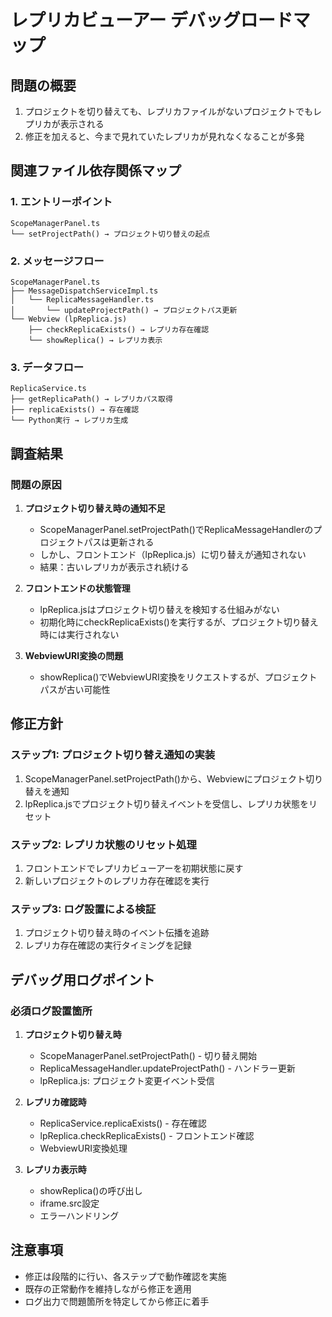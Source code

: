 # レプリカビューアー デバッグロードマップ

## 問題の概要
1. プロジェクトを切り替えても、レプリカファイルがないプロジェクトでもレプリカが表示される
2. 修正を加えると、今まで見れていたレプリカが見れなくなることが多発

## 関連ファイル依存関係マップ

### 1. エントリーポイント
```
ScopeManagerPanel.ts
└── setProjectPath() → プロジェクト切り替えの起点
```

### 2. メッセージフロー
```
ScopeManagerPanel.ts
├── MessageDispatchServiceImpl.ts
│   └── ReplicaMessageHandler.ts
│       └── updateProjectPath() → プロジェクトパス更新
└── Webview (lpReplica.js)
    ├── checkReplicaExists() → レプリカ存在確認
    └── showReplica() → レプリカ表示
```

### 3. データフロー
```
ReplicaService.ts
├── getReplicaPath() → レプリカパス取得
├── replicaExists() → 存在確認
└── Python実行 → レプリカ生成
```

## 調査結果

### 問題の原因
1. **プロジェクト切り替え時の通知不足**
   - ScopeManagerPanel.setProjectPath()でReplicaMessageHandlerのプロジェクトパスは更新される
   - しかし、フロントエンド（lpReplica.js）に切り替えが通知されない
   - 結果：古いレプリカが表示され続ける

2. **フロントエンドの状態管理**
   - lpReplica.jsはプロジェクト切り替えを検知する仕組みがない
   - 初期化時にcheckReplicaExists()を実行するが、プロジェクト切り替え時には実行されない

3. **WebviewURI変換の問題**
   - showReplica()でWebviewURI変換をリクエストするが、プロジェクトパスが古い可能性

## 修正方針

### ステップ1: プロジェクト切り替え通知の実装
1. ScopeManagerPanel.setProjectPath()から、Webviewにプロジェクト切り替えを通知
2. lpReplica.jsでプロジェクト切り替えイベントを受信し、レプリカ状態をリセット

### ステップ2: レプリカ状態のリセット処理
1. フロントエンドでレプリカビューアーを初期状態に戻す
2. 新しいプロジェクトのレプリカ存在確認を実行

### ステップ3: ログ設置による検証
1. プロジェクト切り替え時のイベント伝播を追跡
2. レプリカ存在確認の実行タイミングを記録

## デバッグ用ログポイント

### 必須ログ設置箇所
1. **プロジェクト切り替え時**
   - ScopeManagerPanel.setProjectPath() - 切り替え開始
   - ReplicaMessageHandler.updateProjectPath() - ハンドラー更新
   - lpReplica.js: プロジェクト変更イベント受信

2. **レプリカ確認時**
   - ReplicaService.replicaExists() - 存在確認
   - lpReplica.checkReplicaExists() - フロントエンド確認
   - WebviewURI変換処理

3. **レプリカ表示時**
   - showReplica()の呼び出し
   - iframe.src設定
   - エラーハンドリング

## 注意事項
- 修正は段階的に行い、各ステップで動作確認を実施
- 既存の正常動作を維持しながら修正を適用
- ログ出力で問題箇所を特定してから修正に着手